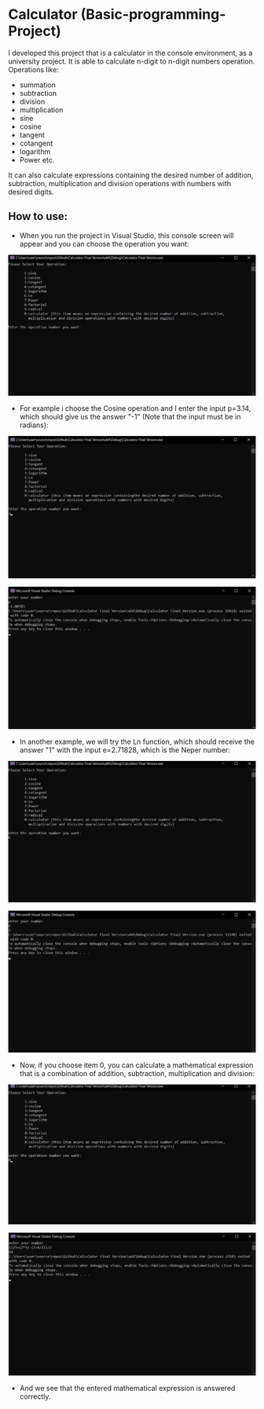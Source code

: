 # Calculator (Basic-programming-Project)

I developed this project that is a calculator in the console environment, as a university project.
It is able to calculate n-digit to n-digit numbers operation.
Operations like:
- summation
- subtraction
- division
- multiplication
- sine 
- cosine 
- tangent
- cotangent
- logarithm
- Power etc.

It can also calculate expressions containing the desired number of addition, subtraction, multiplication and division operations with numbers with desired digits.


## How to use:

- When you run the project in Visual Studio, this console screen will appear and you can choose the operation you want:


![image](https://github.com/Ali-Roodi79/Calculator-Basic-programming-Project/blob/main/assets/img/MainConsolePage.png)


- For example i choose the Cosine operation and I enter the input p=3.14, which should give us the answer "-1" (Note that the input must be in radians):


![image](https://github.com/Ali-Roodi79/Calculator-Basic-programming-Project/blob/main/assets/img/CosineSelect.png)


![image](https://github.com/Ali-Roodi79/Calculator-Basic-programming-Project/blob/main/assets/img/CosineExample.png)



- In another example, we will try the Ln function, which should receive the answer "1" with the input e=2.71828, which is the Neper number:


![image](https://github.com/Ali-Roodi79/Calculator-Basic-programming-Project/blob/main/assets/img/LnSelect.png)


![image](https://github.com/Ali-Roodi79/Calculator-Basic-programming-Project/blob/main/assets/img/LnExample.png)



- Now, if you choose item 0, you can calculate a mathematical expression that is a combination of addition, subtraction, multiplication and division:


![image](https://github.com/Ali-Roodi79/Calculator-Basic-programming-Project/blob/main/assets/img/CalculatorSelect.png)


![image](https://github.com/Ali-Roodi79/Calculator-Basic-programming-Project/blob/main/assets/img/CalculatorExample.png)


- And we see that the entered mathematical expression is answered correctly.
